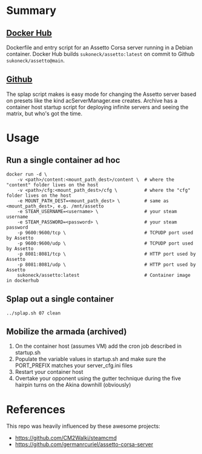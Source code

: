 # Summary
## [Docker Hub](https://hub.docker.com/r/sukoneck/assetto)
Dockerfile and entry script for an Assetto Corsa server running in a Debian container. Docker Hub builds `sukoneck/assetto:latest` on commit to Github `sukoneck/assetto@main`.

## [Github](https://github.com/sukoneck/assetto)
The splap script makes is easy mode for changing the Assetto server based on presets like the kind acServerManager.exe creates. Archive has a container host startup script for deploying infinite servers and seeing the matrix, but who's got the time. 

# Usage
## Run a single container ad hoc

    docker run -d \
        -v <path>/content:<mount_path_dest>/content \  # where the "content" folder lives on the host
        -v <path>/cfg:<mount_path_dest>/cfg \          # where the "cfg" folder lives on the host
        -e MOUNT_PATH_DEST=<mount_path_dest> \         # same as <mount_path_dest>, e.g. /mnt/assetto
        -e STEAM_USERNAME=<username> \                 # your steam username
        -e STEAM_PASSWORD=<password> \                 # your steam password
        -p 9600:9600/tcp \                             # TCPUDP port used by Assetto
        -p 9600:9600/udp \                             # TCPUDP port used by Assetto
        -p 8081:8081/tcp \                             # HTTP port used by Assetto
        -p 8081:8081/udp \                             # HTTP port used by Assetto
        sukoneck/assetto:latest                        # Container image in dockerhub

## Splap out a single container 

    ../splap.sh 07 clean

## Mobilize the armada (archived)

1. On the container host (assumes VM) add the cron job described in startup.sh
2. Populate the variable values in startup.sh and make sure the PORT_PREFIX matches your server_cfg.ini files
3. Restart your container host
4. Overtake your opponent using the gutter technique during the five hairpin turns on the Akina downhill (obviously)

# References

This repo was heavily influenced by these awesome projects:
 - https://github.com/CM2Walki/steamcmd
 - https://github.com/germanrcuriel/assetto-corsa-server
